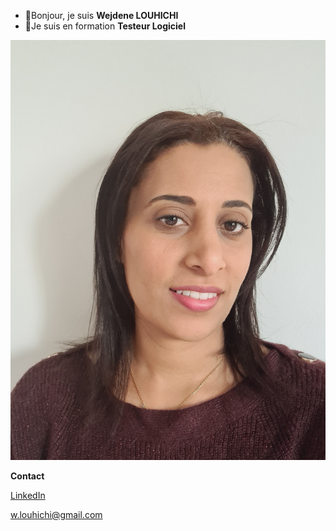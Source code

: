 - 👋Bonjour, je suis **Wejdene LOUHICHI**
- 👀Je suis en formation **Testeur Logiciel**

![photo de Wejdene LOUHICHI](https://github.com/wejdene-it/wejdene-it/blob/main/20200929_144742.jpg)

 **Contact**
 
 [LinkedIn](https://www.linkedin.com/in/wejdene-louhichi-b96666213)
 
 w.louhichi@gmail.com
 

<!---
wejdene-it/wejdene-it is a ✨ special ✨ repository because its `README.md` (this file) appears on your GitHub profile.
You can click the Preview link to take a look at your changes.
--->
